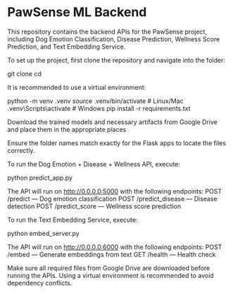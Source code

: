 # PawSense ML Backend

This repository contains the backend APIs for the PawSense project, including Dog Emotion Classification, Disease Prediction, Wellness Score Prediction, and Text Embedding Service.

To set up the project, first clone the repository and navigate into the folder:

git clone <your-repo-url>
cd <repo-folder>

It is recommended to use a virtual environment:

python -m venv .venv
source .venv/bin/activate      # Linux/Mac
.venv\Scripts\activate         # Windows
pip install -r requirements.txt

Download the trained models and necessary artifacts from Google Drive and place them in the appropriate places

Ensure the folder names match exactly for the Flask apps to locate the files correctly.

To run the Dog Emotion + Disease + Wellness API, execute:

python predict_app.py

The API will run on http://0.0.0.0:5000 with the following endpoints:
POST /predict — Dog emotion classification
POST /predict_disease — Disease detection
POST /predict_score — Wellness score prediction

To run the Text Embedding Service, execute:

python embed_server.py

The API will run on http://0.0.0.0:6000 with the following endpoints:
POST /embed — Generate embeddings from text
GET /health — Health check

Make sure all required files from Google Drive are downloaded before running the APIs. Using a virtual environment is recommended to avoid dependency conflicts.
